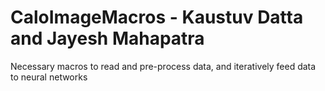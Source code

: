 
# CaloImageMacros - Kaustuv Datta and Jayesh Mahapatra 
Necessary macros to read and pre-process data, and iteratively feed data to neural networks
